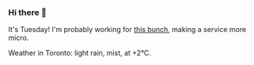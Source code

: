 ### Hi there :wave:

It's Tuesday! I'm probably working for [this bunch](https://github.com/kohofinancial), making a service more micro.

Weather in Toronto: light rain, mist, at +2°C.
